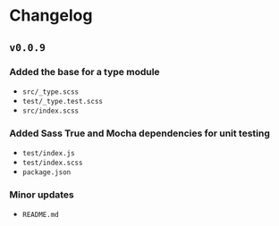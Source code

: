 # Changelog

## `v0.0.9`

### Added the base for a type module
  - `src/_type.scss`
  - `test/_type.test.scss`
  - `src/index.scss`

### Added Sass True and Mocha dependencies for unit testing
  - `test/index.js`
  - `test/index.scss`
  - `package.json`

### Minor updates
  - `README.md`